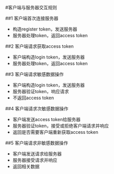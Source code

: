 #客户端与服务器交互规则

##1 客户端首次连接服务器
* 构造register token，发送服务器
* 服务器处理token，返回access token

##2 客户端请求获取access token
* 客户端构造login token，发送服务器
* 服务器处理token，返回access token

##3 客户端请求敏感数据操作
* 客户端构造login token，发送服务器
* 服务器验证token，响应请求
* 不返回access token

##4 客户端请求次敏感数据操作
* 客户端发送access token给服务器
* 服务器验证token，接受或拒绝客户端请求并响应
* 返回是否需要客户端重新获取access token

##5 客户端请求非敏感数据操作
* 客户端发送请求给服务器
* 服务器接受请求并响应
* 返回相关数据
